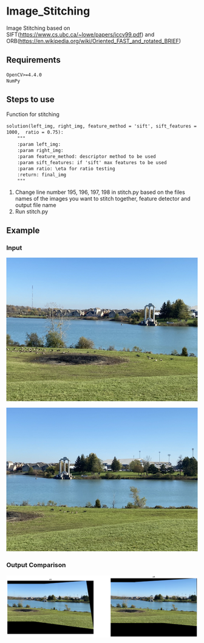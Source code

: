 # Image_Stitching

Image Stitching based on SIFT(https://www.cs.ubc.ca/~lowe/papers/iccv99.pdf) and ORB(https://en.wikipedia.org/wiki/Oriented_FAST_and_rotated_BRIEF)

## Requirements

```
OpenCV>=4.4.0
NumPy
```

## Steps to use

Function for stitching

```
solution(left_img, right_img, feature_method = 'sift', sift_features = 1000,  ratio = 0.75):
    """
    :param left_img:
    :param right_img:
    :param feature_method: descriptor method to be used
    :param sift_features: if 'sift' max features to be used
    :param ratio: \eta for ratio testing
    :return: final_img
    """
```

1. Change line number 195, 196, 197, 198 in stitch.py based on the files names of the images you want to stitch together, feature detector and output file name
2. Run stitch.py

## Example

### Input

![Left Image](left.jpg)

![Right Image](right.jpg)

### Output Comparison

![Comparison](comparison.png)
